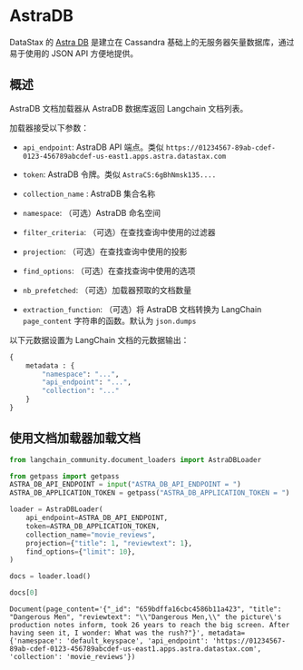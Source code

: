 # AstraDB

DataStax 的 [Astra DB](https://docs.datastax.com/en/astra/home/astra.html) 是建立在 Cassandra 基础上的无服务器矢量数据库，通过易于使用的 JSON API 方便地提供。

## 概述

AstraDB 文档加载器从 AstraDB 数据库返回 Langchain 文档列表。

加载器接受以下参数：

* `api_endpoint`: AstraDB API 端点。类似 `https://01234567-89ab-cdef-0123-456789abcdef-us-east1.apps.astra.datastax.com`

* `token`: AstraDB 令牌。类似 `AstraCS:6gBhNmsk135....`

* `collection_name` : AstraDB 集合名称

* `namespace`: （可选）AstraDB 命名空间

* `filter_criteria`: （可选）在查找查询中使用的过滤器

* `projection`: （可选）在查找查询中使用的投影

* `find_options`: （可选）在查找查询中使用的选项

* `nb_prefetched`: （可选）加载器预取的文档数量

* `extraction_function`: （可选）将 AstraDB 文档转换为 LangChain `page_content` 字符串的函数。默认为 `json.dumps`

以下元数据设置为 LangChain 文档的元数据输出：

```python
{
    metadata : {
        "namespace": "...", 
        "api_endpoint": "...", 
        "collection": "..."
    }
}
```

## 使用文档加载器加载文档

```python
from langchain_community.document_loaders import AstraDBLoader
```

```python
from getpass import getpass
ASTRA_DB_API_ENDPOINT = input("ASTRA_DB_API_ENDPOINT = ")
ASTRA_DB_APPLICATION_TOKEN = getpass("ASTRA_DB_APPLICATION_TOKEN = ")
```

```python
loader = AstraDBLoader(
    api_endpoint=ASTRA_DB_API_ENDPOINT,
    token=ASTRA_DB_APPLICATION_TOKEN,
    collection_name="movie_reviews",
    projection={"title": 1, "reviewtext": 1},
    find_options={"limit": 10},
)
```

```python
docs = loader.load()
```

```python
docs[0]
```

```output
Document(page_content='{"_id": "659bdffa16cbc4586b11a423", "title": "Dangerous Men", "reviewtext": "\\"Dangerous Men,\\" the picture\'s production notes inform, took 26 years to reach the big screen. After having seen it, I wonder: What was the rush?"}', metadata={'namespace': 'default_keyspace', 'api_endpoint': 'https://01234567-89ab-cdef-0123-456789abcdef-us-east1.apps.astra.datastax.com', 'collection': 'movie_reviews'})
```